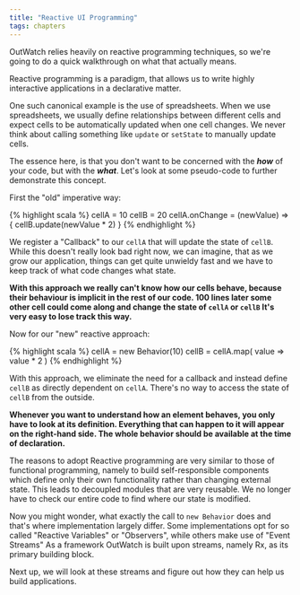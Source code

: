 ```yaml
---
title: "Reactive UI Programming"
tags: chapters
---
```


OutWatch relies heavily on reactive programming techniques, 
so we're going to do a quick walkthrough on what that actually means.
 
Reactive programming is a paradigm,
that allows us to write highly interactive applications in a declarative matter.

One such canonical example is the use of spreadsheets. 
When we use spreadsheets, we usually define relationships between different cells 
and expect cells to be automatically updated when one cell changes.
We never think about calling something like `update` or `setState` to manually update cells.

The essence here, is that you don't want to be concerned with the ***how*** of your code, but with the ***what***.
Let's look at some pseudo-code to further demonstrate this concept.

First the "old" imperative way:

{% highlight scala %}
cellA = 10
cellB = 20
cellA.onChange = (newValue) => { cellB.update(newValue * 2) }
{% endhighlight %}

We register a "Callback" to our `cellA` that will update the state of `cellB`.
While this doesn't really look bad right now, we can imagine, that as we grow our application,
things can get quite unwieldy fast and we have to keep track of what code changes what state.

**With this approach we really can't know how our cells behave, because their behaviour is implicit in the rest of our code. 
100 lines later some other cell could come along and change the state of `cellA` or `cellB`
It's very easy to lose track this way.**

Now for our "new" reactive approach:

{% highlight scala %}
cellA = new Behavior(10)
cellB = cellA.map( value => value * 2 )
{% endhighlight %}

With this approach, we eliminate the need for a callback and instead define `cellB` as directly dependent on `cellA`.
There's no way to access the state of `cellB` from the outside.

**Whenever you want to understand how an element behaves, you only have to look at its definition. 
Everything that can happen to it will appear on the right-hand side.
The whole behavior should be available at the time of declaration.**


The reasons to adopt Reactive programming are very similar to those of functional programming, 
namely to build self-responsible components which define only their own functionality rather than changing external state. 
This leads to decoupled modules that are very reusable. 
We no longer have to check our entire code to find where our state is modified.


Now you might wonder, what exactly the call to `new Behavior` does and that's where implementation largely differ.
Some implementations opt for so called "Reactive Variables" or "Observers", while others make use of "Event Streams"
As a framework OutWatch is built upon streams, namely Rx, as its primary building block.

Next up, we will look at these streams and figure out how they can help us build applications.



